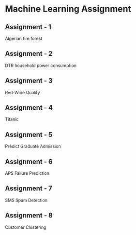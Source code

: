 # Machine Learning Assignment
## Assignment - 1
Algerian fire forest 
## Assignment - 2
DTR household power consumption
## Assignment - 3
Red-Wine Quality 
## Assignment - 4
Titanic
## Assignment - 5
Predict Graduate Admission
## Assignment - 6
APS Failure Prediction
## Assignment - 7
SMS Spam Detection
## Assignment - 8
Customer Clustering

